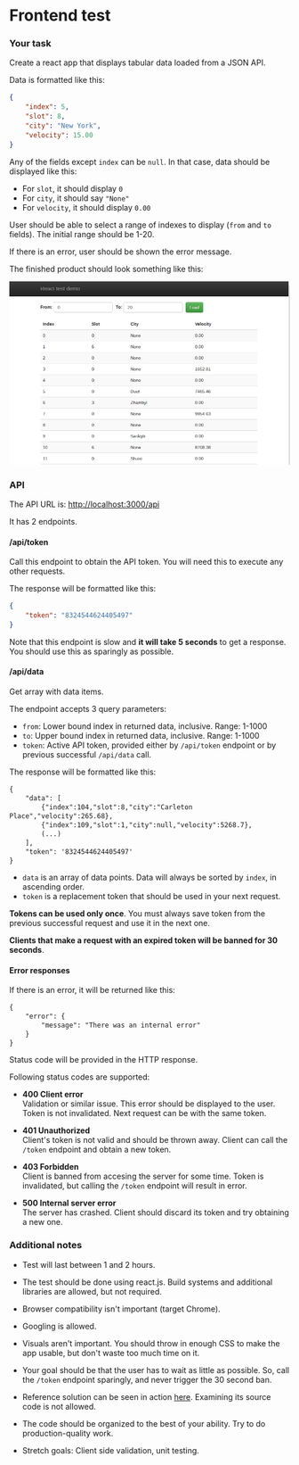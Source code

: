 # Frontend test

### Your task

Create a react app that displays tabular data loaded from a JSON API.

Data is formatted like this:

```json
{
	"index": 5,
	"slot": 8,
	"city": "New York",
	"velocity": 15.00
}
```

Any of the fields except `index` can be `null`. In that case, data should be displayed like this:

- For `slot`, it should display `0`
- For `city`, it should say `"None"`
- For `velocity`, it should display `0.00`

User should be able to select a range of indexes to display (`from` and `to` fields). The initial range should be 1-20.

If there is an error, user should be shown the error message.

The finished product should look something like this:

![Screenshot](static/screenshot.png)


### API

The API URL is: [http://localhost:3000/api](https://ossified-coil.glitch.me/data)

It has 2 endpoints.

#### /api/token

Call this endpoint to obtain the API token. You will need this to execute any other requests.

The response will be formatted like this:

```json
{
	"token": "8324544624405497"
}
```

Note that this endpoint is slow and **it will take 5 seconds** to get a response. You should use this as sparingly as possible.

#### /api/data

Get array with data items.

The endpoint accepts 3 query parameters:

- `from`: Lower bound index in returned data, inclusive. Range: 1-1000
- `to`: Upper bound index in returned data, inclusive. Range: 1-1000
- `token`: Active API token, provided either by `/api/token` endpoint or by previous successful `/api/data` call.  

The response will be formatted like this:

```
{
	"data": [
		{"index":104,"slot":8,"city":"Carleton Place","velocity":265.68},
		{"index":109,"slot":1,"city":null,"velocity":5268.7},
		(...)
	],
	"token": '8324544624405497'
}
```

- `data` is an array of data points. Data will always be sorted by `index`, in ascending order.
- `token` is a replacement token that should be used in your next request.

**Tokens can be used only once**. You must always save token from the previous successful request and use it in the next one.

**Clients that make a request with an expired token will be banned for 30 seconds**.

#### Error responses

If there is an error, it will be returned like this:
```
{
	"error": {
		"message": "There was an internal error"
	}
}
```
Status code will be provided in the HTTP response.

Following status codes are supported:

- **400 Client error**  
    Validation or similar issue. This error should be displayed to the user. Token is not invalidated. Next request can be with the same token.

- **401 Unauthorized**  
    Client's token is not valid and should be thrown away. Client can call the `/token` endpoint and obtain a new token.

- **403 Forbidden**  
    Client is banned from accesing the server for some time. Token is invalidated, but calling the `/token` endpoint will result in error.

- **500 Internal server error**  
	The server has crashed. Client should discard its token and try obtaining a new one. 

### Additional notes

- Test will last between 1 and 2 hours.

- The test should be done using react.js. Build systems and additional libraries are allowed, but not required.

- Browser compatibility isn't important (target Chrome).

- Googling is allowed.

- Visuals aren't important. You should throw in enough CSS to make the app usable, but don't waste too much time on it.
 
- Your goal should be that the user has to wait as little as possible. So, call the `/token` endpoint sparingly, and never trigger the 30 second ban.

- Reference solution can be seen in action [here](https://ossified-coil.glitch.me/solution). Examining its source code is not allowed.

- The code should be organized to the best of your ability. Try to do production-quality work.

- Stretch goals: Client side validation, unit testing.
